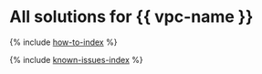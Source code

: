 # All solutions for {{ vpc-name }}

{% include [how-to-index](how-to/index.md) %}

{% include [known-issues-index](known-issues/index.md) %}
